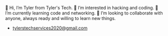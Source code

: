 👋 Hi, I’m Tyler from Tyler's Tech.
👀 I’m interested in hacking and coding.
🌱 I’m currently learning code and networking.
💞️ I’m looking to collaborate with anyone, always ready and willing to learn new things. 

- tylerstechservices2020@gmail.com

<!---
TylersTech2020/TylersTech2020 is a cow special pie repository because its `README.md` (this file) appears on your GitHub profile.
You can click the Preview link to take a look at your changes or you can leave it how it is cause does anyone actually look at these...
--->
